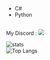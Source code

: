 
- C# 
- Python
 <br>
 My Discord :
<img src="https://discord.c99.nl/widget/theme-1/852618085658787870.png">



![stats](https://github-readme-stats.vercel.app/api?username=IlIIII&show_icons=true&theme=graywhite)    
![Top Langs](https://github-readme-stats.vercel.app/api/top-langs/?username=IlIIII&layout=compact&theme=graywhite)       


